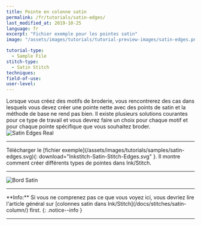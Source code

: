 ```yaml
---
title: Pointe en colonne satin
permalink: /fr/tutorials/satin-edges/
last_modified_at: 2019-10-25
language: fr
excerpt: "Fichier exemple pour les pointes satin"
image: "/assets/images/tutorials/tutorial-preview-images/satin-edges.png"

tutorial-type:
  - Sample File
stitch-type: 
  - Satin Stitch
techniques:
field-of-use:
user-level: 
---
```

Lorsque vous créez des motifs de broderie, vous rencontrerez des cas dans lesquels vous devez créer une pointe nette avec des points de satin et la méthode de base ne rend pas bien.
Il existe plusieurs solutions courantes pour ce type de travail et vous devrez faire un choix pour chaque motif et pour chaque pointe spécifique que vous souhaitez broder.
![Satin Edges Real](/assets/images/tutorials/tutorial-preview-images/satin-edges.png)

<hr>
Télécharger le [fichier exemple](/assets/images/tutorials/samples/satin-edges.svg){: download="Inkstitch-Satin-Stitch-Edges.svg" }. Il montre comment créer différents types de pointes dans Ink/Stitch.
<hr>

![Bord Satin](/assets/images/tutorials/samples/satin-edges.svg)

<hr>
**Info:** Si vous ne comprenez pas ce que vous voyez ici, vous devriez lire l'article général sur [colonnes satin dans Ink/Stitch](/docs/stitches/satin-column/) first.
{: .notice--info }
<hr>
